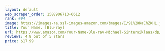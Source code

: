 ```yaml
---
layout: default 
﻿web_scraper_order: 1582906713-6612
rank: #94
image: https://images-na.ssl-images-amazon.com/images/I/91%2BKaEhZKHL.jpg
title: Your Name. [Blu-ray]
url: https://www.amazon.com/Your-Name-Blu-ray-Michael-Sinterniklaas/dp/B074R4KSTM/ref=zg_mw_movies-tv_94?_encoding=UTF8&psc=1&refRID=46H18T9MD3CR2HGGW70G
reviews: 4.8 out of 5 stars
price: $17.99 
---
```

